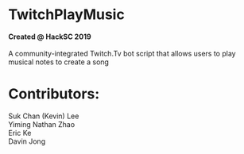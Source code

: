 # TwitchPlayMusic
**Created @ HackSC 2019** <br><br>
A community-integrated Twitch.Tv bot script that allows users to play musical notes to create a song <br>
# Contributors: <br>
Suk Chan (Kevin) Lee <br>
Yiming Nathan Zhao <br>
Eric Ke <br>
Davin Jong <br>
